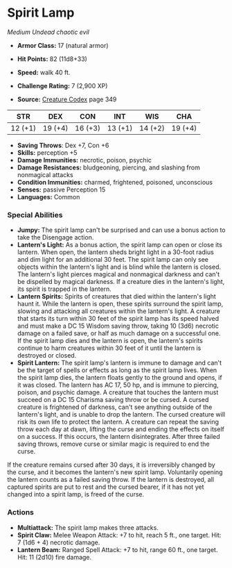 # Spirit Lamp

*Medium* *Undead* *chaotic evil*

- **Armor Class:** 17 (natural armor)
- **Hit Points:** 82 (11d8+33)
- **Speed:** walk 40 ft.

- **Challenge Rating:** 7 (2,900 XP)
- **Source:** [Creature Codex](https://koboldpress.com/kpstore/product/creature-codex-for-5th-edition-dnd) page 349

| STR | DEX | CON | INT | WIS | CHA |
| --- | --- | --- | --- | --- | --- |
| 12 (+1) | 19 (+4) | 16 (+3) | 13 (+1) | 14 (+2) | 19 (+4) |

- **Saving Throws**: Dex +7, Con +6
- **Skills:** perception +5
- **Damage Immunities:** necrotic, poison, psychic
- **Damage Resistances:** bludgeoning, piercing, and slashing from nonmagical attacks
- **Condition Immunities:** charmed, frightened, poisoned, unconscious
- **Senses:** passive Perception 15
- **Languages:** Common

### Special Abilities

- **Jumpy:** The spirit lamp can't be surprised and can use a bonus action to take the Disengage action.
- **Lantern's Light:** As a bonus action, the spirit lamp can open or close its lantern. When open, the lantern sheds bright light in a 30-foot radius and dim light for an additional 30 feet. The spirit lamp can only see objects within the lantern's light and is blind while the lantern is closed. The lantern's light pierces magical and nonmagical darkness and can't be dispelled by magical darkness. If a creature dies in the lantern's light, its spirit is trapped in the lantern.
- **Lantern Spirits:** Spirits of creatures that died within the lantern's light haunt it. While the lantern is open, these spirits surround the spirit lamp, slowing and attacking all creatures within the lantern's light. A creature that starts its turn within 30 feet of the spirit lamp has its speed halved and must make a DC 15 Wisdom saving throw, taking 10 (3d6) necrotic damage on a failed save, or half as much damage on a successful one. If the spirit lamp dies and the lantern is open, the lantern's spirits continue to harm creatures within 30 feet of it until the lantern is destroyed or closed.
- **Spirit Lantern:** The spirit lamp's lantern is immune to damage and can't be the target of spells or effects as long as the spirit lamp lives. When the spirit lamp dies, the lantern floats gently to the ground and opens, if it was closed. The lantern has AC 17, 50 hp, and is immune to piercing, poison, and psychic damage. A creature that touches the lantern must succeed on a DC 15 Charisma saving throw or be cursed. A cursed creature is frightened of darkness, can't see anything outside of the lantern's light, and is unable to drop the lantern. The cursed creature will risk its own life to protect the lantern. A creature can repeat the saving throw each day at dawn, lifting the curse and ending the effects on itself on a success. If this occurs, the lantern disintegrates. After three failed saving throws, remove curse or similar magic is required to end the curse. 

If the creature remains cursed after 30 days, it is irreversibly changed by the curse, and it becomes the lantern's new spirit lamp. Voluntarily opening the lantern counts as a failed saving throw. If the lantern is destroyed, all captured spirits are put to rest and the cursed bearer, if it has not yet changed into a spirit lamp, is freed of the curse.

### Actions

- **Multiattack:** The spirit lamp makes three attacks.
- **Spirit Claw:** Melee Weapon Attack: +7 to hit, reach 5 ft., one target. Hit: 7 (1d6 + 4) necrotic damage.
- **Lantern Beam:** Ranged Spell Attack: +7 to hit, range 60 ft., one target. Hit: 11 (2d10) fire damage.


